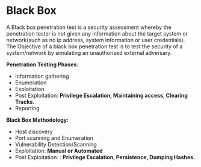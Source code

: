 # Black Box

A Black box penetration test is a security assessment whereby the penetration tester is not given any information about the target system or network(such as no ip address, system information or  user credentials).
The Objective of a black box penetration test is to test the security of a system/network by simulating an unauthorized external adversary.

**Penetration Testing Phases**:
- Information gathering
- Enumeration
- Exploitation
- Post Exploitation: **Privilege Escalation, Maintaining access, Clearing Tracks.**
- Reporting

**Black Box Methodology:**
- Host discovery
- Port scanning and Enumeration
- Vulnerability Detection/Scanning
- Exploitation: **Manual or Automated**
- Post Exploitation: : **Privilege Escalation, Persistence, Dumping Hashes.**




